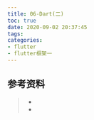 ```yaml
---
title: 06-Dart(二)
toc: true
date: 2020-09-02 20:37:45
tags:
categories:
- flutter
- flutter框架一
---
```






## 参考资料
> - []()
> - []()
